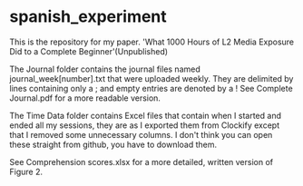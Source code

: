 # spanish_experiment

This is the repository for my paper. 'What 1000 Hours of L2 Media Exposure Did to a
Complete Beginner'(Unpublished)

The Journal folder contains the journal files named journal_week[number].txt that were uploaded weekly. They are delimited by lines containing only a ; and empty entries are denoted by a ! See Complete Journal.pdf for a more readable version.

The Time Data folder contains Excel files that contain when I started and ended all my sessions, they are as I exported them from Clockify except that I removed some unnecessary columns. I don't think you can open these straight from github, you have to download them.

See Comprehension scores.xlsx for a more detailed, written version of Figure 2.
